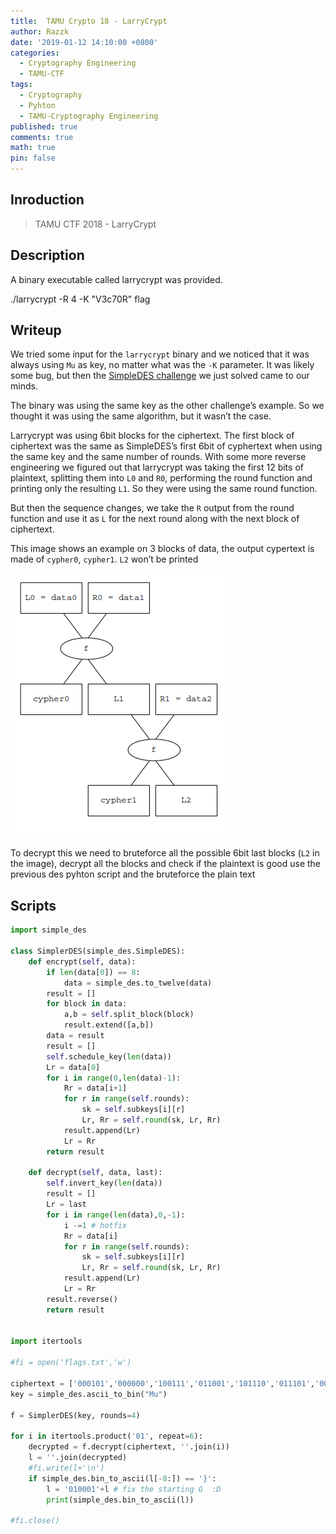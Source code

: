 ```yaml
---
title:  TAMU Crypto 18 - LarryCrypt
author: Razzk
date: '2019-01-12 14:10:00 +0800'
categories:
  - Cryptography Engineering 
  - TAMU-CTF
tags:
  - Cryptography
  - Pyhton
  - TAMU-Cryptography Engineering
published: true
comments: true
math: true
pin: false
---
```


## Inroduction

>  TAMU CTF 2018 - LarryCrypt 

## Description

A binary executable called larrycrypt was provided.

./larrycrypt -R 4 -K "V3c70R" flag

## Writeup

We tried some input for the `larrycrypt` binary and we noticed that it was always using `Mu` as key, no matter what was the `-K` parameter.
It was likely some bug, but then the [SimpleDES challenge](https://razzk.net/posts/TAMU-18-SimpleDES/)  we just solved came to our minds.

The binary was using the same key as the other challenge’s example.
So we thought it was using the same algorithm, but it wasn’t the case.

Larrycrypt was using 6bit blocks for the ciphertext.
The first block of ciphertext was the same as SimpleDES’s first 6bit of cyphertext when using the same key and the same number of rounds. With some more reverse engineering we figured out that larrycrypt was taking the first 12 bits of plaintext, splitting them into `L0` and `R0`, performing the round function and printing only the resulting `L1`.
So they were using the same round function.

But then the sequence changes, we take the `R` output from the round function and use it as `L` for the next round along with the next block of ciphertext.

This image shows an example on 3 blocks of data, the output cypertext is made of `cypher0`, `cypher1`. `L2` won’t be printed


![upload-image](/assets/img/sample/larryscheme.png)

To decrypt this we need to bruteforce all the possible 6bit last blocks (`L2` in the image), decrypt all the blocks and check if the plaintext is good use the previous des pyhton script and the bruteforce the plain text 

## Scripts 
  
```python
import simple_des

class SimplerDES(simple_des.SimpleDES):
    def encrypt(self, data):
        if len(data[0]) == 8:
            data = simple_des.to_twelve(data)
        result = []
        for block in data:
            a,b = self.split_block(block)
            result.extend([a,b])
        data = result
        result = []
        self.schedule_key(len(data))
        Lr = data[0]
        for i in range(0,len(data)-1):
            Rr = data[i+1]
            for r in range(self.rounds):
                sk = self.subkeys[i][r]
                Lr, Rr = self.round(sk, Lr, Rr)
            result.append(Lr)
            Lr = Rr
        return result
    
    def decrypt(self, data, last):
        self.invert_key(len(data))
        result = []
        Lr = last
        for i in range(len(data),0,-1):
            i -=1 # hotfix
            Rr = data[i]
            for r in range(self.rounds):
                sk = self.subkeys[i][r]
                Lr, Rr = self.round(sk, Lr, Rr)
            result.append(Lr)
            Lr = Rr
        result.reverse()
        return result


import itertools

#fi = open('flags.txt','w')

ciphertext = ['000101','000000','100111','011001','101110','011101','001110','101111','010001','101111','110000','001001','110010','111011','110111','010001','000100','101011','100010','100010','000001','010100','001111','010010','111110','001110','000111']
key = simple_des.ascii_to_bin("Mu")

f = SimplerDES(key, rounds=4)

for i in itertools.product('01', repeat=6):
    decrypted = f.decrypt(ciphertext, ''.join(i))
    l = ''.join(decrypted)
    #fi.write(l+'\n')
    if simple_des.bin_to_ascii(l[-8:]) == '}':
        l = '010001'+l # fix the starting G  :D
        print(simple_des.bin_to_ascii(l))
    
#fi.close()    
```


